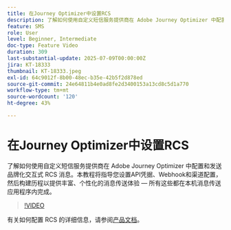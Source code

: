 ```yaml
---
title: 在Journey Optimizer中设置RCS
description: 了解如何使用自定义短信服务提供商在 Adobe Journey Optimizer 中配置和发送品牌化交互式 RCS 消息。本教程将指导您设置API凭据、Webhook和渠道配置，然后构建历程以提供丰富、个性化的消息传递体验 — 所有这些都在本机消息传递应用程序内完成。
feature: SMS
role: User
level: Beginner, Intermediate
doc-type: Feature Video
duration: 309
last-substantial-update: 2025-07-09T00:00:00Z
jira: KT-18333
thumbnail: KT-18333.jpeg
exl-id: 64c9012f-8b00-48ec-b35e-42b5f2d878ed
source-git-commit: 24e64811b4e0ad8fe2d3400153a13cd8c5d1a770
workflow-type: tm+mt
source-wordcount: '120'
ht-degree: 43%

---
```


# 在Journey Optimizer中设置RCS

了解如何使用自定义短信服务提供商在 Adobe Journey Optimizer 中配置和发送品牌化交互式 RCS 消息。本教程将指导您设置API凭据、Webhook和渠道配置，然后构建历程以提供丰富、个性化的消息传送体验 — 所有这些都在本机消息传送应用程序内完成。

>[!VIDEO](https://video.tv.adobe.com/v/3464755/?learn=on&enablevpops)

有关如何配置 RCS 的详细信息，请参阅[产品文档](https://experienceleague.adobe.com/zh-hans/docs/journey-optimizer/using/channels/sms/configure-sms/sms-configuration)。
